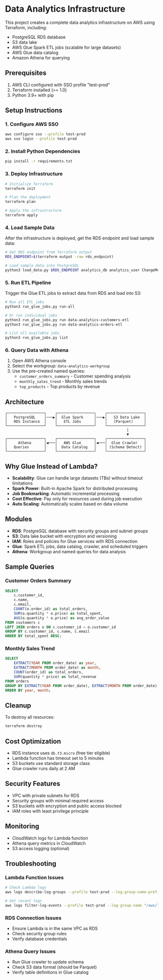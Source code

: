 # Data Analytics Infrastructure

This project creates a complete data analytics infrastructure on AWS using Terraform, including:

- PostgreSQL RDS database
- S3 data lake
- AWS Glue Spark ETL jobs (scalable for large datasets)
- AWS Glue data catalog
- Amazon Athena for querying

## Prerequisites

1. AWS CLI configured with SSO profile "test-prod"
2. Terraform installed (>= 1.0)
3. Python 3.9+ with pip

## Setup Instructions

### 1. Configure AWS SSO

```bash
aws configure sso --profile test-prod
aws sso login --profile test-prod
```

### 2. Install Python Dependencies

```bash
pip install -r requirements.txt
```

### 3. Deploy Infrastructure

```bash
# Initialize Terraform
terraform init

# Plan the deployment
terraform plan

# Apply the infrastructure
terraform apply
```

### 4. Load Sample Data

After the infrastructure is deployed, get the RDS endpoint and load sample data:

```bash
# Get RDS endpoint from Terraform output
RDS_ENDPOINT=$(terraform output -raw rds_endpoint)

# Load sample data into PostgreSQL
python3 load_data.py $RDS_ENDPOINT analytics_db analytics_user ChangeMe123!
```

### 5. Run ETL Pipeline

Trigger the Glue ETL jobs to extract data from RDS and load into S3:

```bash
# Run all ETL jobs
python3 run_glue_jobs.py run-all

# Or run individual jobs
python3 run_glue_jobs.py run data-analytics-customers-etl
python3 run_glue_jobs.py run data-analytics-orders-etl

# List all available jobs
python3 run_glue_jobs.py list
```

### 6. Query Data with Athena

1. Open AWS Athena console
2. Select the workgroup: `data-analytics-workgroup`
3. Use the pre-created named queries:
   - `customer_orders_summary` - Customer spending analysis
   - `monthly_sales_trend` - Monthly sales trends
   - `top_products` - Top products by revenue

## Architecture

```
┌─────────────────┐    ┌─────────────────┐    ┌─────────────────┐
│   PostgreSQL    │───▶│  Glue Spark     │───▶│   S3 Data Lake  │
│   RDS Instance  │    │   ETL Jobs      │    │   (Parquet)     │
└─────────────────┘    └─────────────────┘    └─────────────────┘
                                                        │
                                                        ▼
┌─────────────────┐    ┌─────────────────┐    ┌─────────────────┐
│     Athena      │◀───│   AWS Glue      │◀───│  Glue Crawler   │
│   Queries       │    │  Data Catalog   │    │ (Schema Detect) │
└─────────────────┘    └─────────────────┘    └─────────────────┘
```

## Why Glue Instead of Lambda?

- **Scalability**: Glue can handle large datasets (TBs) without timeout limitations
- **Spark Power**: Built-in Apache Spark for distributed processing
- **Job Bookmarking**: Automatic incremental processing
- **Cost Effective**: Pay only for resources used during job execution
- **Auto Scaling**: Automatically scales based on data volume

## Modules

- **RDS**: PostgreSQL database with security groups and subnet groups
- **S3**: Data lake bucket with encryption and versioning
- **IAM**: Roles and policies for Glue services with RDS connection
- **Glue**: Spark ETL jobs, data catalog, crawler, and scheduled triggers
- **Athena**: Workgroup and named queries for data analysis

## Sample Queries

### Customer Orders Summary
```sql
SELECT 
    c.customer_id,
    c.name,
    c.email,
    COUNT(o.order_id) as total_orders,
    SUM(o.quantity * o.price) as total_spent,
    AVG(o.quantity * o.price) as avg_order_value
FROM customers c
LEFT JOIN orders o ON c.customer_id = o.customer_id
GROUP BY c.customer_id, c.name, c.email
ORDER BY total_spent DESC;
```

### Monthly Sales Trend
```sql
SELECT 
    EXTRACT(YEAR FROM order_date) as year,
    EXTRACT(MONTH FROM order_date) as month,
    COUNT(order_id) as total_orders,
    SUM(quantity * price) as total_revenue
FROM orders
GROUP BY EXTRACT(YEAR FROM order_date), EXTRACT(MONTH FROM order_date)
ORDER BY year, month;
```

## Cleanup

To destroy all resources:

```bash
terraform destroy
```

## Cost Optimization

- RDS instance uses `db.t3.micro` (free tier eligible)
- Lambda function has timeout set to 5 minutes
- S3 buckets use standard storage class
- Glue crawler runs daily at 2 AM

## Security Features

- VPC with private subnets for RDS
- Security groups with minimal required access
- S3 buckets with encryption and public access blocked
- IAM roles with least privilege principle

## Monitoring

- CloudWatch logs for Lambda function
- Athena query metrics in CloudWatch
- S3 access logging (optional)

## Troubleshooting

### Lambda Function Issues
```bash
# Check Lambda logs
aws logs describe-log-groups --profile test-prod --log-group-name-prefix "/aws/lambda/data-analytics"

# Get recent logs
aws logs filter-log-events --profile test-prod --log-group-name "/aws/lambda/data-analytics-etl-lambda"
```

### RDS Connection Issues
- Ensure Lambda is in the same VPC as RDS
- Check security group rules
- Verify database credentials

### Athena Query Issues
- Run Glue crawler to update schema
- Check S3 data format (should be Parquet)
- Verify table definitions in Glue catalog
